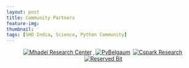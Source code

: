 ```yaml
---
layout: post
title: Community Partners
feature-img:
thumbnail:
tags: [SHD India, Science, Python Community]
---
```


<p align="center"> 
     <a href=""><img src="{{site.baseurl}}/assets/img/mhadei.jpg" alt="Mhadei Research Center" style="left; margin-right: 3px;"/> </a>
     <a href=""><img src="{{site.baseurl}}/assets/img/py-belgaum.png" alt="PyBelgaum" style="right; margin-left: 3px;"/></a>
    <a href=""><img src="{{site.baseurl}}/assets/img/cspark.jpg" alt="Cspark Research" style="right; margin-left: 3px;"/></a>
    <a href=""><img src="{{site.baseurl}}/assets/img/reservedbit.png" alt="Reserved Bit" style="right; margin-left: 3px;"/></a>
</P>
